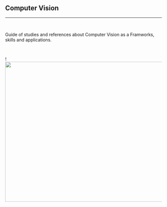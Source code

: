 ## Computer Vision 
<hr>
<br>


Guide of studies and references about Computer Vision as a Framworks, skills and applications. 


<br>

!<img src="https://fullscale.io/blog/wp-content/uploads/2019/05/full-scale-blog-machine-learning-in-computer-vision.jpg" width="650" height="450" />

